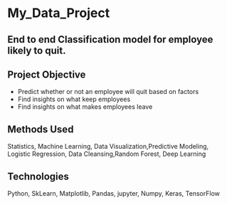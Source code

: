 # My_Data_Project

## End to end Classification model for employee likely to quit.

## Project Objective
* Predict whether or not an employee will quit based on factors
* Find insights on what keep employees
* Find insights on what makes employees leave

## Methods Used
Statistics, Machine Learning, Data Visualization,Predictive Modeling, Logistic Regression, Data Cleansing,Random Forest, Deep Learning

## Technologies
Python, SkLearn, Matplotlib, Pandas, jupyter, Numpy, Keras, TensorFlow
